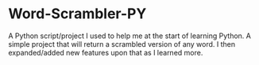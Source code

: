 # Word-Scrambler-PY
A Python script/project I used to help me at the start of learning Python. A simple project that will return a scrambled version of any word. I then expanded/added new features upon that as I learned more.
